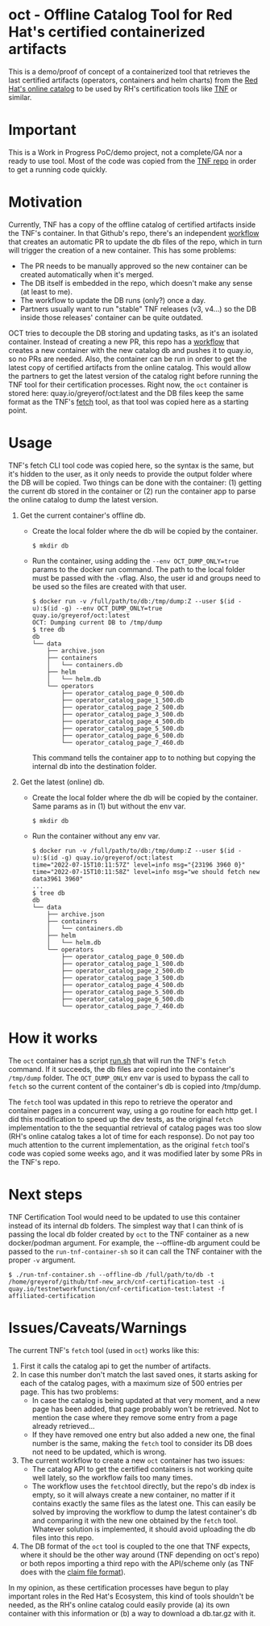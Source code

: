 # oct - Offline Catalog Tool for Red Hat's certified containerized artifacts
This is a demo/proof of concept of a containerized tool that retrieves the last certified artifacts (operators, containers and helm charts) from the [Red Hat's online catalog](https://catalog.redhat.com/api/containers/v1/ui/) to be used by RH's certification tools like [TNF](https://github.com/test-network-function/cnf-certification-test) or similar.

# Important
This is a Work in Progress PoC/demo project, not a complete/GA nor a ready to use tool. Most of the code was copied from the [TNF repo](https://github.com/test-network-function/cnf-certification-test) in order to get a running code quickly.

# Motivation
Currently, TNF has a copy of the offline catalog of certified artifacts inside the TNF's container. In that Github's repo, there's an independent [workflow](https://github.com/test-network-function/cnf-certification-test/blob/main/.github/workflows/update-certification.yml) that creates an automatic PR to update the db files of the repo, which in turn will trigger the creation of a new container. This has some problems:
- The PR needs to be manually approved so the new container can be created automatically when it's merged.
- The DB itself is embedded in the repo, which doesn't make any sense (at least to me).
- The workflow to update the DB runs (only?) once a day.
- Partners usually want to run "stable" TNF releases (v3, v4...) so the DB inside those releases' container can be quite outdated.

OCT tries to decouple the DB storing and updating tasks, as it's an isolated container. Instead of creating a new PR, this repo has a [workflow](https://github.com/test-network-function/oct/blob/main/.github/workflows/recreate-image.yml) that creates a new container with the new catalog db and pushes it to quay.io, so no PRs are needed. Also, the container can be run in order to get the latest copy of certified artifacts from the online catalog. This would allow the partners to get the latest version of the catalog right before running the TNF tool for their certification processes.
Right now, the `oct` container is stored here: quay.io/greyerof/oct:latest and the DB files keep the same format as the TNF's [fetch](https://github.com/test-network-function/cnf-certification-test/blob/main/cmd/tnf/fetch/fetch.go) tool, as that tool was copied here as a starting point. 

# Usage

TNF's fetch CLI tool code was copied here, so the syntax is the same, but it's hidden to the user, as it only needs to provide the output folder where the DB will be copied. Two things can be done with the container: (1) getting the current db stored in the container or (2) run the container app to parse the online catalog to dump the latest version.
1. Get the current container's offline db.
    - Create the local folder where the db will be copied by the container.
      ```
      $ mkdir db
      ```
    - Run the container, using adding the `--env OCT_DUMP_ONLY=true` params to the docker run command. The path to the local folder must be passed with the `-v`flag. Also, the user id and groups need to be used so the files are created with that user.
      ```
      $ docker run -v /full/path/to/db:/tmp/dump:Z --user $(id -u):$(id -g) --env OCT_DUMP_ONLY=true quay.io/greyerof/oct:latest
      OCT: Dumping current DB to /tmp/dump
      $ tree db
      db  
      └── data  
          ├── archive.json  
          ├── containers  
          │   └── containers.db  
          ├── helm  
          │   └── helm.db  
          └── operators  
              ├── operator_catalog_page_0_500.db  
              ├── operator_catalog_page_1_500.db  
              ├── operator_catalog_page_2_500.db  
              ├── operator_catalog_page_3_500.db  
              ├── operator_catalog_page_4_500.db  
              ├── operator_catalog_page_5_500.db  
              ├── operator_catalog_page_6_500.db  
              └── operator_catalog_page_7_460.db  

      ```
      This command tells the container app to to nothing but copying the internal db into the destination folder.

2. Get the latest (online) db.
    - Create the local folder where the db will be copied by the container. Same params as in (1) but without the env var.
      ```
      $ mkdir db
      ```
    - Run the container without any env var.
      ```
      $ docker run -v /full/path/to/db:/tmp/dump:Z --user $(id -u):$(id -g) quay.io/greyerof/oct:latest
      time="2022-07-15T10:11:57Z" level=info msg="{23196 3960 0}"
      time="2022-07-15T10:11:58Z" level=info msg="we should fetch new data3961 3960"
      ...
      $ tree db
      db  
      └── data  
          ├── archive.json  
          ├── containers  
          │   └── containers.db  
          ├── helm  
          │   └── helm.db  
          └── operators  
              ├── operator_catalog_page_0_500.db  
              ├── operator_catalog_page_1_500.db  
              ├── operator_catalog_page_2_500.db  
              ├── operator_catalog_page_3_500.db  
              ├── operator_catalog_page_4_500.db  
              ├── operator_catalog_page_5_500.db  
              ├── operator_catalog_page_6_500.db  
              └── operator_catalog_page_7_460.db  

      ```
# How it works
The `oct` container has a script [run.sh](https://github.com/test-network-function/oct/blob/main/scripts/run.sh) that will run the TNF's `fetch` command. If it succeeds, the db files are copied into the container's `/tmp/dump` folder. The `OCT_DUMP_ONLY` env var is used to bypass the call to `fetch` so the current content of the container's db is copied into /tmp/dump.  

The `fetch` tool was updated in this repo to retrieve the operator and container pages in a concurrent way, using a go routine for each http get. I did this modification to speed up the dev tests, as the original `fetch` implementation to the the sequantial retrieval of catalog pages was too slow (RH's online catalog takes a lot of time for each response). Do not pay too much attention to the current implementation, as the original `fetch` tool's code was copied some weeks ago, and it was modified later by some PRs in the TNF's repo.
# Next steps
TNF Certification Tool would need to be updated to use this container instead of its internal db folders. The simplest way that I can think of is passing the local db folder created by `oct` to the TNF container as a new docker/podman argument. For example, the --offline-db argument could be passed to the `run-tnf-container-sh` so it can call the TNF container with the proper `-v` argument.
```
$ ./run-tnf-container.sh --offline-db /full/path/to/db -t /home/greyerof/github/tnf-new_arch/cnf-certification-test -i quay.io/testnetworkfunction/cnf-certification-test:latest -f affiliated-certification
```

# Issues/Caveats/Warnings
The current TNF's `fetch` tool (used in `oct`) works like this:
1. First it calls the catalog api to get the number of artifacts.
2. In case this number don't match the last saved ones, it starts asking for each of the catalog pages, with a maximum size of 500 entries per page. This has two problems:
   - In case the catalog is being updated at that very moment, and a new page has been added, that page probably won't be retrieved. Not to mention the case where they remove some entry from a page already retrieved...
   - If they have removed one entry but also added a new one, the final number is the same, making the `fetch` tool to consider its DB does not need to be updated, which is wrong.
3. The current workflow to create a new `oct` container has two issues:
   - The catalog API to get the certified containers is not working quite well lately, so the workflow fails too many times.
   - The workflow uses the `fetch`tool directly, but the repo's db index is empty, so it will always create a new container, no matter if it contains exactly the same files as the latest one. This can easily be solved by improving the workflow to dump the latest container's db and comparing it with the new one obtained by the `fetch` tool. Whatever solution is implemented, it should avoid uploading the db files into this repo.
4. The DB format of the `oct` tool is coupled to the one that TNF expects, where it should be the other way around (TNF depending on oct's repo) or both repos importing a third repo with the API/scheme only (as TNF does with the [claim file format](https://github.com/test-network-function/test-network-function-claim)).

In my opinion, as these certification processes have begun to play important roles in the Red Hat's Ecosystem, this kind of tools shouldn't be needed, as the RH's online catalog could easily provide (a) its own container with this information or (b) a way to download a db.tar.gz with it.  
